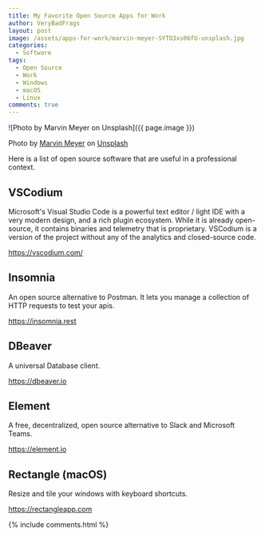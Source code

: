 ```yaml
---
title: My Favorite Open Source Apps for Work
author: VeryBadFrags
layout: post
image: /assets/apps-for-work/marvin-meyer-SYTO3xs06fU-unsplash.jpg
categories:
  - Software
tags:
  - Open Source
  - Work
  - Windows
  - macOS
  - Linux
comments: true
---
```

![Photo by Marvin Meyer on Unsplash]({{ page.image }})

Photo by [Marvin Meyer](https://unsplash.com/@marvelous?utm_source=unsplash&amp;utm_medium=referral&amp) on [Unsplash](https://unsplash.com/s/photos/work?utm_source=unsplash&amp;utm_medium=referral&amp)

Here is a list of open source software that are useful in a professional context.

## VSCodium

Microsoft's Visual Studio Code is a powerful text editor / light IDE with a very modern design, and a rich plugin ecosystem. While it is already open-source, it contains binaries and telemetry that is proprietary. VSCodium is a version of the project without any of the analytics and closed-source code.

<https://vscodium.com/>

## Insomnia

An open source alternative to Postman. It lets you manage a collection of HTTP requests to test your apis.

<https://insomnia.rest>

## DBeaver

A universal Database client.

<https://dbeaver.io>

## Element

A free, decentralized, open source alternative to Slack and Microsoft Teams.

<https://element.io>

## Rectangle (macOS)

Resize and tile your windows with keyboard shortcuts.

<https://rectangleapp.com>

{% include comments.html %}
